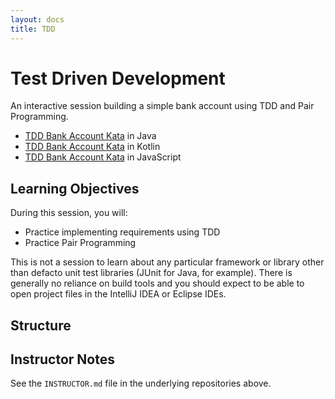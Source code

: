```yaml
---
layout: docs
title: TDD
---
```


# Test Driven Development

An interactive session building a simple bank account using TDD and Pair Programming.

 * [TDD Bank Account Kata](https://github.com/xp-dojo/bank-account-java) in Java
 * [TDD Bank Account Kata]() in Kotlin
 * [TDD Bank Account Kata]() in JavaScript


## Learning Objectives

During this session, you will:

* Practice implementing requirements using TDD
* Practice Pair Programming

This is not a session to learn about any particular framework or library other than defacto unit test libraries (JUnit for Java, for example). There is generally no reliance on build tools and you should expect to be able to open project files in the IntelliJ IDEA or Eclipse IDEs.

## Structure 


## Instructor Notes

See the `INSTRUCTOR.md` file in the underlying repositories above.